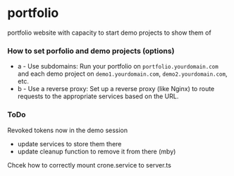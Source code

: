 # portfolio
portfolio website with capacity to start demo projects to show them of

### How to set porfolio and demo projects (options)
 - a - Use subdomains: Run your portfolio on `portfolio.yourdomain.com` and each demo project on `demo1.yourdomain.com`, `demo2.yourdomain.com`, etc.
 - b - Use a reverse proxy: Set up a reverse proxy (like Nginx) to route requests to the appropriate services based on the URL.

### ToDo
Revoked tokens now in the demo session 
 - update services to store them there
 - update cleanup function to remove it from there (mby)

Chcek how to correctly mount crone.service to server.ts
